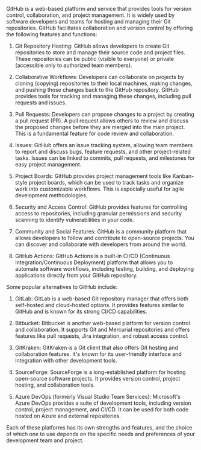 GitHub is a web-based platform and service that provides tools for version control, collaboration, and project management. It is widely used by software developers and teams for hosting and managing their Git repositories. GitHub facilitates collaboration and version control by offering the following features and functions:

1) Git Repository Hosting: GitHub allows developers to create Git repositories to store and manage their source code and project files. These repositories can be public (visible to everyone) or private (accessible only to authorized team members).

2) Collaborative Workflows: Developers can collaborate on projects by cloning (copying) repositories to their local machines, making changes, and pushing those changes back to the GitHub repository. GitHub provides tools for tracking and managing these changes, including pull requests and issues.

3) Pull Requests: Developers can propose changes to a project by creating a pull request (PR). A pull request allows others to review and discuss the proposed changes before they are merged into the main project. This is a fundamental feature for code review and collaboration.

4) Issues: GitHub offers an issue tracking system, allowing team members to report and discuss bugs, feature requests, and other project-related tasks. Issues can be linked to commits, pull requests, and milestones for easy project management.

5) Project Boards: GitHub provides project management tools like Kanban-style project boards, which can be used to track tasks and organize work into customizable workflows. This is especially useful for agile development methodologies.

6) Security and Access Control: GitHub provides features for controlling access to repositories, including granular permissions and security scanning to identify vulnerabilities in your code.

7) Community and Social Features: GitHub is a community platform that allows developers to follow and contribute to open-source projects. You can discover and collaborate with developers from around the world.

8) GitHub Actions: GitHub Actions is a built-in CI/CD (Continuous Integration/Continuous Deployment) platform that allows you to automate software workflows, including testing, building, and deploying applications directly from your GitHub repository.

Some popular alternatives to GitHub include:

1) GitLab: GitLab is a web-based Git repository manager that offers both self-hosted and cloud-hosted options. It provides features similar to GitHub and is known for its strong CI/CD capabilities.

2) Bitbucket: Bitbucket is another web-based platform for version control and collaboration. It supports Git and Mercurial repositories and offers features like pull requests, Jira integration, and robust access control.

3) GitKraken: GitKraken is a Git client that also offers Git hosting and collaboration features. It's known for its user-friendly interface and integration with other development tools.

4) SourceForge: SourceForge is a long-established platform for hosting open-source software projects. It provides version control, project hosting, and collaboration tools.

5) Azure DevOps (formerly Visual Studio Team Services): Microsoft's Azure DevOps provides a suite of development tools, including version control, project management, and CI/CD. It can be used for both code hosted on Azure and external repositories.

Each of these platforms has its own strengths and features, and the choice of which one to use depends on the specific needs and preferences of your development team and project.

